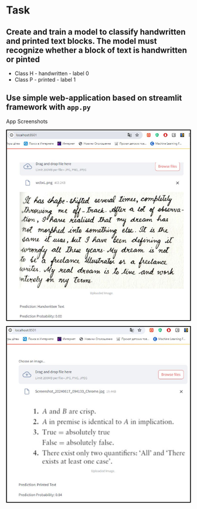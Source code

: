 # Task
## Create and train a model to classify handwritten and printed text blocks. The model must recognize whether a block of text is handwritten or pinted
* Class H - handwritten - label 0
* Class P - printed - label 1

## Use simple web-application based on streamlit framework with `app.py`

App Screenshots
<p align="left" style="border:2px solid black;">
<img src=pic/img1.JPG>
</p>
<p align="left" style="border:2px solid black;">
<img src=pic/img2.JPG>
</p>
